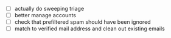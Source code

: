 - [ ] actually do sweeping triage
- [ ] better manage accounts
- [ ] check that prefiltered spam should have been ignored
- [ ] match to verified mail address and clean out existing emails
